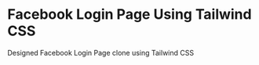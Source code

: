 # Facebook Login Page Using Tailwind CSS
Designed Facebook Login Page clone using Tailwind CSS

<!-- ![image](https://user-images.githubusercontent.com/78128129/175257121-101462f5-b93d-4ac0-b66c-28274302e572.png) -->
